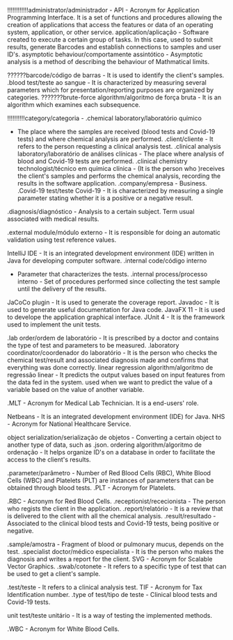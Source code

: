 !!!!!!!!!!!!administrator/administrador - API - Acronym for Application
Programming Interface. It is a set of functions and procedures allowing
the creation of applications that access the features or data of an
operating system, application, or other service. application/aplicação -
Software created to execute a certain group of tasks. In this case, used
to submit results, generate Barcodes and establish connections to
samples and user ID's. asymptotic behaviour/comportamente assintótico -
Asymptotic analysis is a method of describing the behaviour of
Mathmatical limits.

??????barcode/código de barras - It is used to identify the client's
samples. .blood test/teste ao sangue - It is characterized by measuring
several parameters which for presentation/reporting purposes are
organized by categories. ???????brute-force algorithm/algoritmo de força
bruta - It is an algorithm which examines each subsequence.

!!!!!!!!!!category/categoria - .chemical laboratory/laboratório químico
- The place where the samples are received (blood tests and Covid-19
tests) and where chemical analysis are performed. .client/cliente - It
refers to the person requesting a clinical analysis test. .clinical
analysis laboratory/laboratório de análises clínicas - The place where
analysis of blood and Covid-19 tests are performed. .clinical chemistry
technologist/técnico em química clínica - (It is the person who
)receives the client's samples and performs the chemical analysis,
recording the results in the software application. .company/empresa -
Business. .Covid-19 test/teste Covid-19 - It is characterized by
measuring a single parameter stating whether it is a positive or a
negative result.

.diagnosis/diagnóstico - Analysis to a certain subject. Term usual
associated with medical results.

.external module/módulo externo - It is responsible for doing an
automatic validation using test reference values.

IntelliJ IDE - It is an integrated development environment (IDE) written
in Java for developing computer software. .internal code/código interno
- Parameter that characterizes the tests. .internal process/processo
interno - Set of procedures performed since collecting the test sample
until the delivery of the results.

JaCoCo plugin - It is used to generate the coverage report. Javadoc - It
is used to generate useful documentation for Java code. JavaFX 11 - It
is used to develope the application graphical interface. JUnit 4 - It is
the framework used to implement the unit tests.

.lab order/ordem de laboratório - It is prescribed by a doctor and
contains the type of test and parameters to be measured. .laboratory
coordinator/coordenador do laboratório - It is the person who checks the
chemical test/result and associated diagnosis made and confirms that
everything was done correctly. linear regression algorithm/algoritmo de
regressão linear - It predicts the output values based on input features
from the data fed in the system. used when we want to predict the value
of a variable based on the value of another variable.

.MLT - Acronym for Medical Lab Technician. It is a end-users' role.

Netbeans - It is an integrated development environment (IDE) for Java.
NHS - Acronym for National Healthcare Service.

object serialization/serialização de objetos - Converting a certain
object to another type of data, such as .json. ordering
algorithm/algoritmo de ordenação - It helps organize ID's on a database
in order to facilitate the access to the client's results.

.parameter/parâmetro - Number of Red Blood Cells (RBC), White Blood
Cells (WBC) and Platelets (PLT) are instances of parameters that can be
obtained through blood tests. .PLT - Acronym for Platelets.

.RBC - Acronym for Red Blood Cells. .receptionist/rececionista - The
person who regists the client in the application. .report/relatório - It
is a review that is delivered to the client with all the chemical
analysis. .result/resultado - Associated to the clinical blood tests and
Covid-19 tests, being positive or negative.

.sample/amostra - Fragment of blood or pulmonary mucus, depends on the
test. .specialist doctor/médico especialista - It is the person who
makes the diagnosis and writes a report for the client. SVG - Acronym
for Scalable Vector Graphics. .swab/cotonete - It refers to a specific
type of test that can be used to get a client's sample.

.test/teste - It refers to a clinical analysis test. TIF - Acronym for
Tax Identification number. .type of test/tipo de teste - Clinical blood
tests and Covid-19 tests.

unit test/teste unitário - It is a way of testing the implemented
methods.

.WBC - Acronym for White Blood Cells.
